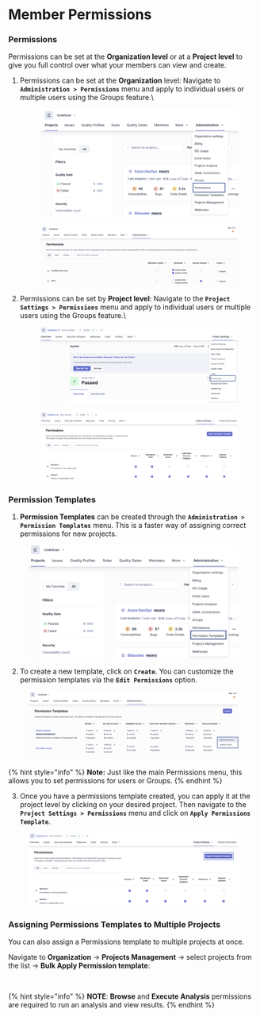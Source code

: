 # Member Permissions

### Permissions <a href="#permissions" id="permissions"></a>

Permissions can be set at the **Organization level** or at a **Project level** to give you full control over what your members can view and create.

1.  Permissions can be set at the **Organization** level: Navigate to **`Administration > Permissions`** menu and apply to individual users or multiple users using the Groups feature.\


    <figure><img src="../../../../.gitbook/assets/Permissions 2.1.png" alt=""><figcaption></figcaption></figure>

    <figure><img src="../../../../.gitbook/assets/Permissions 2.2.png" alt=""><figcaption></figcaption></figure>
2.  Permissions can be set by **Project level**: Navigate to the **`Project Settings > Permissions`** menu and apply to individual users or multiple users using the Groups feature.\


    <figure><img src="../../../../.gitbook/assets/P Permission 2.3.png" alt=""><figcaption></figcaption></figure>

    <figure><img src="../../../../.gitbook/assets/P Permissions 2.4.png" alt=""><figcaption></figcaption></figure>

### Permission Templates <a href="#permission-templates" id="permission-templates"></a>

1. **Permission Templates** can be created through the **`Administration > Permission Templates`** menu. This is a faster way of assigning correct permissions for new projects.

<figure><img src="../../../../.gitbook/assets/P Templates 2.5.png" alt="" width="563"><figcaption></figcaption></figure>

2. To create a new template, click on **`Create`**. You can customize the permission templates via the **`Edit Permissions`** option.

<figure><img src="../../../../.gitbook/assets/E P Temp 2.6.png" alt=""><figcaption></figcaption></figure>

{% hint style="info" %}
**Note:** Just like the main Permissions menu, this allows you to set permissions for users or Groups.
{% endhint %}

3. Once you have a permissions template created, you can apply it at the project level by clicking on your desired project. Then navigate to the **`Project Settings > Permissions`** menu and click on **`Apply Permissions Template`**.

<figure><img src="../../../../.gitbook/assets/P Permissions 2.7.png" alt=""><figcaption></figcaption></figure>

### Assigning Permissions Templates to Multiple Projects

You can also assign a Permissions template to multiple projects at once.

Navigate to **Organization** → **Projects Management** → select projects from the list → **Bulk Apply Permission template**:

<figure><img src="../../../../.gitbook/assets/Screenshot 2025-06-09 at 7.42.53 PM.png" alt=""><figcaption></figcaption></figure>

{% hint style="info" %}
**NOTE**: **Browse** and **Execute Analysis** permissions are required to run an analysis and view results.
{% endhint %}
